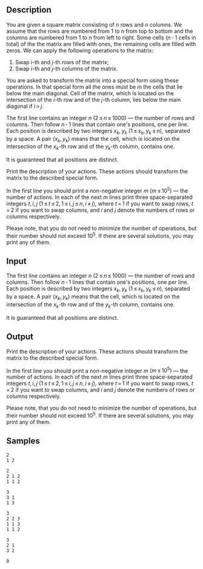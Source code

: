 ## Description

<div><p>You are given a square matrix consisting of <span class="tex-span"><i>n</i></span> rows and <span class="tex-span"><i>n</i></span> columns. We assume that the rows are numbered from <span class="tex-span">1</span> to <span class="tex-span"><i>n</i></span> from top to bottom and the columns are numbered from <span class="tex-span">1</span> to <span class="tex-span"><i>n</i></span> from left to right. Some cells (<span class="tex-span"><i>n</i> - 1</span> cells in total) of the the matrix are filled with ones, the remaining cells are filled with zeros. We can apply the following operations to the matrix:</p><ol> <li> Swap <span class="tex-span"><i>i</i></span>-th and <span class="tex-span"><i>j</i></span>-th rows of the matrix; </li><li> Swap <span class="tex-span"><i>i</i></span>-th and <span class="tex-span"><i>j</i></span>-th columns of the matrix. </li></ol><p>You are asked to transform the matrix into a special form using these operations. In that special form all the ones must be in the cells that lie below the main diagonal. Cell of the matrix, which is located on the intersection of the <span class="tex-span"><i>i</i></span>-th row and of the <span class="tex-span"><i>j</i></span>-th column, lies below the main diagonal if <span class="tex-span"><i>i</i> &gt; <i>j</i></span>.</p></div><div class="input-specification"><p>The first line contains an integer <span class="tex-span"><i>n</i></span> <span class="tex-span">(2 ≤ <i>n</i> ≤ 1000)</span> — the number of rows and columns. Then follow <span class="tex-span"><i>n</i> - 1</span> lines that contain one's positions, one per line. Each position is described by two integers <span class="tex-span"><i>x</i><sub class="lower-index"><i>k</i></sub>, <i>y</i><sub class="lower-index"><i>k</i></sub></span> <span class="tex-span">(1 ≤ <i>x</i><sub class="lower-index"><i>k</i></sub>, <i>y</i><sub class="lower-index"><i>k</i></sub> ≤ <i>n</i>)</span>, separated by a space. A pair <span class="tex-span">(<i>x</i><sub class="lower-index"><i>k</i></sub>, <i>y</i><sub class="lower-index"><i>k</i></sub>)</span> means that the cell, which is located on the intersection of the <span class="tex-span"><i>x</i><sub class="lower-index"><i>k</i></sub></span>-th row and of the <span class="tex-span"><i>y</i><sub class="lower-index"><i>k</i></sub></span>-th column, contains one.</p><p>It is guaranteed that all positions are distinct.</p></div><div class="output-specification"><p>Print the description of your actions. These actions should transform the matrix to the described special form.</p><p>In the first line you should print a non-negative integer <span class="tex-span"><i>m</i></span> <span class="tex-span">(<i>m</i> ≤ 10<sup class="upper-index">5</sup>)</span> — the number of actions. In each of the next <span class="tex-span"><i>m</i></span> lines print three space-separated integers <span class="tex-span"><i>t</i>, <i>i</i>, <i>j</i></span> <span class="tex-span">(1 ≤ <i>t</i> ≤ 2, 1 ≤ <i>i</i>, <i>j</i> ≤ <i>n</i>, <i>i</i> ≠ <i>j</i>)</span>, where <span class="tex-span"><i>t</i> = 1</span> if you want to swap rows, <span class="tex-span"><i>t</i> = 2</span> if you want to swap columns, and <span class="tex-span"><i>i</i></span> and <span class="tex-span"><i>j</i></span> denote the numbers of rows or columns respectively.</p><p>Please note, that you do not need to minimize the number of operations, but their number should not exceed <span class="tex-span">10<sup class="upper-index">5</sup></span>. If there are several solutions, you may print any of them.</p></div>


## Input

<p>The first line contains an integer <span class="tex-span"><i>n</i></span> <span class="tex-span">(2 ≤ <i>n</i> ≤ 1000)</span> — the number of rows and columns. Then follow <span class="tex-span"><i>n</i> - 1</span> lines that contain one's positions, one per line. Each position is described by two integers <span class="tex-span"><i>x</i><sub class="lower-index"><i>k</i></sub>, <i>y</i><sub class="lower-index"><i>k</i></sub></span> <span class="tex-span">(1 ≤ <i>x</i><sub class="lower-index"><i>k</i></sub>, <i>y</i><sub class="lower-index"><i>k</i></sub> ≤ <i>n</i>)</span>, separated by a space. A pair <span class="tex-span">(<i>x</i><sub class="lower-index"><i>k</i></sub>, <i>y</i><sub class="lower-index"><i>k</i></sub>)</span> means that the cell, which is located on the intersection of the <span class="tex-span"><i>x</i><sub class="lower-index"><i>k</i></sub></span>-th row and of the <span class="tex-span"><i>y</i><sub class="lower-index"><i>k</i></sub></span>-th column, contains one.</p><p>It is guaranteed that all positions are distinct.</p>


## Output

<p>Print the description of your actions. These actions should transform the matrix to the described special form.</p><p>In the first line you should print a non-negative integer <span class="tex-span"><i>m</i></span> <span class="tex-span">(<i>m</i> ≤ 10<sup class="upper-index">5</sup>)</span> — the number of actions. In each of the next <span class="tex-span"><i>m</i></span> lines print three space-separated integers <span class="tex-span"><i>t</i>, <i>i</i>, <i>j</i></span> <span class="tex-span">(1 ≤ <i>t</i> ≤ 2, 1 ≤ <i>i</i>, <i>j</i> ≤ <i>n</i>, <i>i</i> ≠ <i>j</i>)</span>, where <span class="tex-span"><i>t</i> = 1</span> if you want to swap rows, <span class="tex-span"><i>t</i> = 2</span> if you want to swap columns, and <span class="tex-span"><i>i</i></span> and <span class="tex-span"><i>j</i></span> denote the numbers of rows or columns respectively.</p><p>Please note, that you do not need to minimize the number of operations, but their number should not exceed <span class="tex-span">10<sup class="upper-index">5</sup></span>. If there are several solutions, you may print any of them.</p>


## Samples

```input1
2
1 2

```

```output1
2
2 1 2
1 1 2

```






```input2
3
3 1
1 3

```

```output2
3
2 2 3
1 1 3
1 1 2

```






```input3
3
2 1
3 2

```

```output3
0

```



